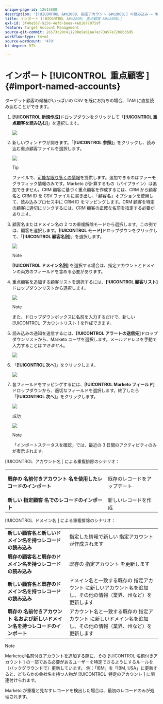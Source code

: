 ```yaml
---
unique-page-id: 12615800
description: '[!UICONTROL &#x200B; 指定アカウント &#x200B;] の読み込み – Marketo ドキュメント – 製品ドキュメント'
title: インポート [!UICONTROL &#x200B; 重点顧客 &#x200B;]
exl-id: 3f40e567-9256-4efd-beea-4e818770759f
feature: Target Account Management
source-git-commit: 26573c20c411208e5a01aa7ec73a97e7208b35d5
workflow-type: tm+mt
source-wordcount: '479'
ht-degree: 57%

---
```


# インポート [!UICONTROL &#x200B; 重点顧客 &#x200B;] {#import-named-accounts}

ターゲット顧客の候補がいっぱいの CSV を既にお持ちの場合、TAM に直接読み込むことができます。

1. **[!UICONTROL 新規作成]**&#x200B;ドロップダウンをクリックして「**[!UICONTROL 重点顧客を読み込む]**」を選択します。

   ![](assets/inaone.png)

1. 新しいウィンドウが開きます。「**[!UICONTROL 参照]**」をクリックし、読み込む重点顧客ファイルを選択します。

   ![](assets/inatwo.png)

   >[!TIP]
   >
   >ファイルで、[可能な限り多くの情報](/help/marketo/product-docs/target-account-management/target/named-accounts/named-account-overview.md#named-account-attributes)を提供します。追加できるのはファーモグラフィック情報のみです。Marketo が計算するもの（パイプライン）は追加できません。CRM 顧客に基づく重点顧客を作成するには、CRM から顧客名と CRM ID を CSV ファイルに書き出し、「顧客名」オプションを使用して、読み込みプロセス中に CRM ID をマッピングします。CRM 顧客を特定の顧客に適切にリンクするには、CRM 顧客の正確な名前を指定する必要があります。

1. 顧客名またはドメイン名の 2 つの重複解除モードから選択します。この例では、顧客を選択します。**[!UICONTROL モード]**&#x200B;ドロップダウンをクリックして、「**[!UICONTROL 顧客名別]**」を選択します。

   ![](assets/inathree.png)

   >[!NOTE]
   >
   >**[!UICONTROL ドメイン名別]** を選択する場合は、指定アカウントとドメインの両方のフィールドを含める必要があります。

1. 重点顧客を追加する顧客リストを選択するには、**[!UICONTROL 顧客リスト]**&#x200B;ドロップダウンリストから選択します。

   ![](assets/inafour.png)

   >[!NOTE]
   >
   >また、ドロップダウンボックスに名前を入力するだけで、新しい [!UICONTROL &#x200B; アカウントリスト &#x200B;] を作成できます。

1. 読み込みの通知を送信するには、**[!UICONTROL アラートの送信先]**&#x200B;ドロップダウンリストから、Marketo ユーザを選択します。メールアドレスを手動で入力することは&#x200B;_できません_。

   ![](assets/inafive-2.png)

1. 「**[!UICONTROL 次へ]**」をクリックします。

   ![](assets/inasix-2.png)

1. 各フィールドをマッピングするには、**[!UICONTROL Marketo フィールド]**&#x200B;ドロップダウンから、適切なフィールドを選択します。終了したら「**[!UICONTROL 次へ]**」をクリックします。

   ![](assets/inaseven.png)

   成功

   ![](assets/inanine.png)

   >[!NOTE]
   >
   >「インポートステータスを確認」では、最近の 3 日間のアクティビティのみが表示されます。

[!UICONTROL &#x200B; アカウント名 &#x200B;] による重複排除のシナリオ：

<table>
 <tbody>
  <tr>
   <td><strong>既存の <span class="uicontrol"> 名前付きアカウント </span> 名を使用したレコードのインポート</strong></td>
   <td><p>既存のレコードをアップデート</p></td>
  </tr>
  <tr>
   <td><strong>新しい <span class="uicontrol"> 指定顧客 </span> 名でのレコードのインポート</strong></td>
   <td>新しいレコードを作成</td>
  </tr>
 </tbody>
</table>

[!UICONTROL &#x200B; ドメイン名 &#x200B;] による重複排除のシナリオ：

<table>
 <tbody>
  <tr>
   <td><strong>新しい顧客名と新しいドメイン名を持つレコードの読み込み</strong></td>
   <td>指定した情報で新しい <span class="uicontrol"> 指定アカウント </span> が作成されます</td>
  </tr>
  <tr>
   <td><strong>既存の顧客名と既存のドメイン名を持つレコードの読み込み</strong></td>
   <td>既存の <span class="uicontrol"> 指定アカウント </span> を更新します</td>
  </tr>
   <tr>
   <td><strong>新しい顧客名と既存のドメイン名を持つレコードの読み込み</strong></td>
   <td>ドメイン名と一致する既存の <span class="uicontrol"> 指定アカウント </span> に新しいアカウント名を追加し、その他の情報（業界、州など）を更新します</td>
  </tr>
  <tr>
   <td><strong>既存の <span class="uicontrol"> 名前付きアカウント </span> 名および新しいドメイン名を持つレコードのインポート</strong></td>
   <td>アカウント名と一致する既存の <span class="uicontrol"> 指定アカウント </span> に新しいドメイン名を追加し、その他の情報（業界、州など）を更新します</td>
  </tr>
 </tbody>
</table>

>[!NOTE]
>
>Marketoが名前付きアカウントを追加する際に、その [!UICONTROL &#x200B; 名前付きアカウント &#x200B;] の一部である必要があるユーザーを特定できるようにするルールを（バックグラウンドで）更新しています。 例：「IBM」を「IBM, USA」に更新すると、どちらかの会社名を持つ人物が [!UICONTROL &#x200B; 特定のアカウント &#x200B;] に関連付けられます。

Marketo が重複と見なすレコードを検出した場合は、最初のレコードのみが処理されます。
